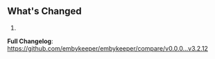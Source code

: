## What's Changed

1.

**Full Changelog**: https://github.com/embykeeper/embykeeper/compare/v0.0.0...v3.2.12
